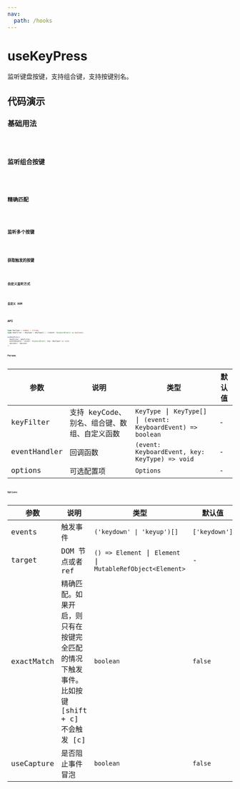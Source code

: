 ```yaml
---
nav:
  path: /hooks
---
```


# useKeyPress

监听键盘按键，支持组合键，支持按键别名。

## 代码演示

### 基础用法

<code hideActions='["CSB"]' src="./demo/demo1.tsx" />

### 监听组合按键

<code hideActions='["CSB"]' src="./demo/demo6.tsx" />

### 精确匹配

<code hideActions='["CSB"]' src="./demo/demo7.tsx">

### 监听多个按键

<code hideActions='["CSB"]' src="./demo/demo3.tsx" />

### 获取触发的按键

<code hideActions='["CSB"]' src="./demo/demo8.tsx" />

### 自定义监听方式

<code hideActions='["CSB"]' src="./demo/demo4.tsx" />

### 自定义 DOM

<code hideActions='["CSB"]' src="./demo/demo5.tsx" />

## API

```typescript
type KeyType = number | string;
type KeyFilter = KeyType | KeyType[] | ((event: KeyboardEvent) => boolean);

useKeyPress(
  keyFilter: KeyFilter,
  eventHandler: (event: KeyboardEvent, key: KeyType) => void,
  options?: Options
);
```

### Params

| 参数         | 说明                                         | 类型                                                            | 默认值 |
| ------------ | -------------------------------------------- | --------------------------------------------------------------- | ------ |
| keyFilter    | 支持 keyCode、别名、组合键、数组、自定义函数 | `KeyType` \| `KeyType[]` \| `(event: KeyboardEvent) => boolean` | -      |
| eventHandler | 回调函数                                     | `(event: KeyboardEvent, key: KeyType) => void`                  | -      |
| options      | 可选配置项                                   | `Options`                                                       | -      |

### Options

| 参数       | 说明                                                                                        | 类型                                                        | 默认值        |
| ---------- | ------------------------------------------------------------------------------------------- | ----------------------------------------------------------- | ------------- |
| events     | 触发事件                                                                                    | `('keydown' \| 'keyup')[]`                                  | `['keydown']` |
| target     | DOM 节点或者 ref                                                                            | `() => Element` \| `Element` \| `MutableRefObject<Element>` | -             |
| exactMatch | 精确匹配。如果开启，则只有在按键完全匹配的情况下触发事件。比如按键 [shift + c] 不会触发 [c] | `boolean`                                                   | `false`       |
| useCapture | 是否阻止事件冒泡                                                                            | `boolean`                                                   | `false`       |

